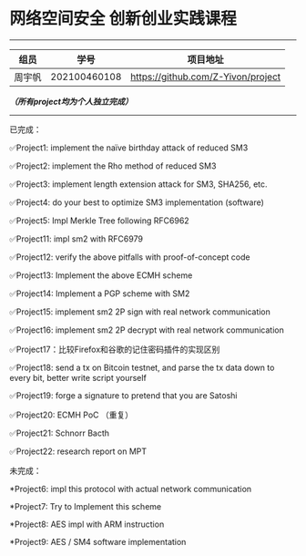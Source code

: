 # 网络空间安全 创新创业实践课程

------

| 组员 |  学号  |            项目地址           |
| :---------------: | :----------: | :---------------------------------------: |
|       周宇帆      | 202100460108 | https://github.com/Z-Yivon/project |



***（所有project均为个人独立完成）***

------

已完成：


✅Project1: implement the naïve birthday attack of reduced SM3

✅Project2: implement the Rho method of reduced SM3

✅Project3: implement length extension attack for SM3, SHA256, etc.

✅Project4: do your best to optimize SM3 implementation (software)

✅Project5: Impl Merkle Tree following RFC6962

✅Project11: impl sm2 with RFC6979

✅Project12: verify the above pitfalls with proof-of-concept code

✅Project13: Implement the above ECMH scheme

✅Project14: Implement a PGP scheme with SM2

✅Project15: implement sm2 2P sign with real network communication

✅Project16: implement sm2 2P decrypt with real network communication

✅Project17：比较Firefox和谷歌的记住密码插件的实现区别

✅Project18: send a tx on Bitcoin testnet, and parse the tx data down to every bit, better write script yourself

✅Project19: forge a signature to pretend that you are Satoshi

✅Project20: ECMH PoC （重复）

✅Project21: Schnorr Bacth

✅Project22: research report on MPT

未完成：

*Project6: impl this protocol with actual network communication

*Project7: Try to Implement this scheme

*Project8: AES impl with ARM instruction

*Project9: AES / SM4 software implementation


